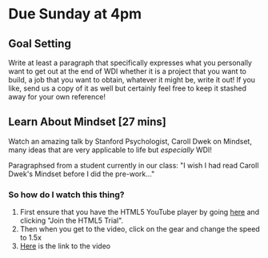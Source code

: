 # Due Sunday at 4pm


## Goal Setting
Write at least a paragraph that specifically expresses what you personally want to get out at the end of WDI whether it is a project that you want to build, a job that you want to obtain, whatever it might be, write it out! If you like, send us a copy of it as well but certainly feel free to keep it stashed away for your own reference!

## Learn About Mindset [27 mins]
Watch an amazing talk by Stanford Psychologist, Caroll Dwek on Mindset, many ideas that are very applicable to life but _especially_ WDI!

Paragraphsed from a student currently in our class:
"I wish I had read Caroll Dwek's Mindset before I did the pre-work…"

### So how do I watch this thing?

1. First ensure that you have the HTML5 YouTube player by going [here](http://www.youtube.com/html5) and clicking "Join the HTML5 Trial".
2. Then when you get to the video, click on the gear and change the speed to 1.5x
3. [Here](http://youtu.be/XgUF5WalyDk?t=43s) is the link to the video


